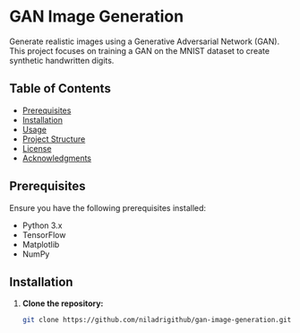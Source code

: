# GAN Image Generation

Generate realistic images using a Generative Adversarial Network (GAN). This project focuses on training a GAN on the MNIST dataset to create synthetic handwritten digits.

## Table of Contents
- [Prerequisites](#prerequisites)
- [Installation](#installation)
- [Usage](#usage)
- [Project Structure](#project-structure)
- [License](#license)
- [Acknowledgments](#acknowledgments)

## Prerequisites

Ensure you have the following prerequisites installed:

- Python 3.x
- TensorFlow
- Matplotlib
- NumPy

## Installation

1. **Clone the repository:**

   ```bash
   git clone https://github.com/niladrigithub/gan-image-generation.git

